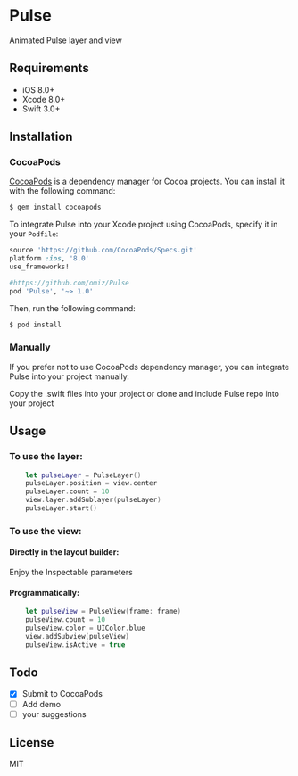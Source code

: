 # Pulse
Animated Pulse layer and view

## Requirements

- iOS 8.0+
- Xcode 8.0+
- Swift 3.0+

## Installation

### CocoaPods

[CocoaPods](http://cocoapods.org) is a dependency manager for Cocoa projects. You can install it with the following command:

```bash
$ gem install cocoapods
```

To integrate Pulse into your Xcode project using CocoaPods, specify it in your `Podfile`:

```ruby
source 'https://github.com/CocoaPods/Specs.git'
platform :ios, '8.0'
use_frameworks!

#https://github.com/omiz/Pulse
pod 'Pulse', '~> 1.0'
```

Then, run the following command:

```bash
$ pod install
```

### Manually

If you prefer not to use CocoaPods dependency manager, you can integrate Pulse into your project manually.

Copy the .swift files into your project or clone and include Pulse repo into your project

## Usage
### To use the layer:

```swift
    let pulseLayer = PulseLayer()
    pulseLayer.position = view.center
    pulseLayer.count = 10
    view.layer.addSublayer(pulseLayer)
    pulseLayer.start()
```

### To use the view:

#### Directly in the layout builder:
Enjoy the Inspectable parameters

#### Programmatically:

```swift
    let pulseView = PulseView(frame: frame)
    pulseView.count = 10
    pulseView.color = UIColor.blue
    view.addSubview(pulseView)
    pulseView.isActive = true
```

## Todo
- [x] Submit to CocoaPods
- [ ] Add demo
- [ ] your suggestions

## License

MIT
